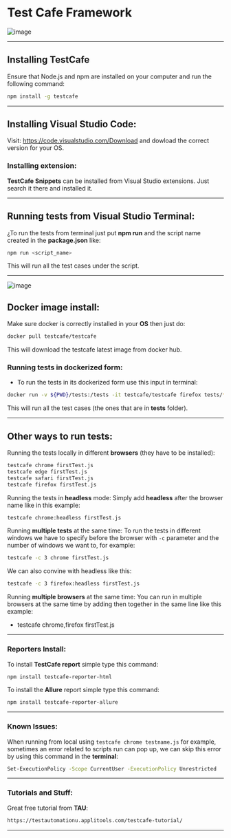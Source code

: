 # Test Cafe Framework
![image](https://user-images.githubusercontent.com/67669609/128807399-77f9c804-c5e4-4f73-ba23-e7a45d0bb759.png)

---
## Installing **TestCafe**
Ensure that Node.js and npm are installed on your computer and run the following command: 
```bash
npm install -g testcafe
```
--------
## Installing Visual Studio Code:
Visit: https://code.visualstudio.com/Download and dowload the correct version for your OS.

### Installing extension:
**TestCafe Snippets** can be installed from       Visual Studio extensions. Just search it there and installed it.

----
## Running tests from Visual Studio Terminal:
¿To run the tests from terminal just put **npm run** and the script name created in the **package.json** like:
```bash
npm run <script_name>
```
This will run all the test cases under the script.
    
----
![image](https://user-images.githubusercontent.com/67669609/128807943-443f7c9c-c808-4e2c-b715-b8379cc08d99.png)

## Docker image install:
Make sure docker is correctly installed in your **OS** then just do:
```bash
docker pull testcafe/testcafe
```
This will download the testcafe latest image from docker hub.

### Running tests in dockerized form:
- To run the tests in its dockerized form use this input in terminal: 
```bash
docker run -v ${PWD}/tests:/tests -it testcafe/testcafe firefox tests/*.js
```
This will run all the test cases (the ones that are in **tests** folder).

-------

## Other ways to run tests:
Running the tests locally in different **browsers** (they have to be installed):
```bash
testcafe chrome firstTest.js
testcafe edge firstTest.js
testcafe safari firstTest.js
testcafe firefox firstTest.js
```
Running the tests in **headless** mode:
Simply add **headless** after the browser name like in this example:
```bash
testcafe chrome:headless firstTest.js
```
Running **multiple tests** at the same time:
To run the tests in different windows we have to specify before the browser with `-c` parameter and the number of windows we want to, for example:
```bash
testcafe -c 3 chrome firstTest.js
```
We can also convine with headless like this:
```bash
testcafe -c 3 firefox:headless firstTest.js
```
Running **multiple browsers** at the same time:
You can run in multiple browsers at the same time by adding then together in the same line like this example:
- testcafe chrome,firefox firstTest.js

-----
### Reporters Install:
To install **TestCafe report** simple type this command:
```bash
npm install testcafe-reporter-html
```

To install the **Allure** report simple type this command:
```bash
npm install testcafe-reporter-allure
```
-----
### Known Issues:
When running from local using `testcafe chrome testname.js` for example, sometimes an error related to scripts run can pop up, we can skip this error by using this command in the **terminal**:
```bash
Set-ExecutionPolicy -Scope CurrentUser -ExecutionPolicy Unrestricted
```
-----
### Tutorials and Stuff:
Great free tutorial from **TAU**:
```bash
https://testautomationu.applitools.com/testcafe-tutorial/
```
---




